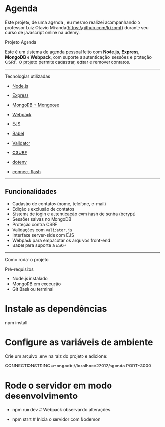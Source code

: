 # Agenda
Este projeto, de uma agenda , eu mesmo realizei acompanhando o professor Luiz Otavio Miranda(https://github.com/luizomf) durante seu curso de javascript online na udemy. 


 Projeto Agenda

Este é um sistema de agenda pessoal feito com **Node.js**, **Express**, **MongoDB** e **Webpack**, com suporte a autenticação, sessões e proteção CSRF. O projeto permite cadastrar, editar e remover contatos.

---
 Tecnologias utilizadas

- [Node.js](https://nodejs.org/)
- [Express](https://expressjs.com/)
- [MongoDB + Mongoose](https://mongoosejs.com/)
- [Webpack](https://webpack.js.org/)
- [EJS](https://ejs.co/)
- [Babel](https://babeljs.io/)

- [Validator](https://github.com/validatorjs/validator.js)
- [CSURF](https://www.npmjs.com/package/csurf)
- [dotenv](https://www.npmjs.com/package/dotenv)
- [connect-flash](https://github.com/jaredhanson/connect-flash)

---

##  Funcionalidades

- Cadastro de contatos (nome, telefone, e-mail)
- Edição e exclusão de contatos
- Sistema de login e autenticação com hash de senha (bcrypt)
- Sessões salvas no MongoDB
- Proteção contra CSRF
- Validações com `validator.js`
- Interface server-side com EJS
- Webpack para empacotar os arquivos front-end
- Babel para suporte a ES6+

---

  Como rodar o projeto

  Pré-requisitos

- Node.js instalado
- MongoDB em execução
- Git Bash ou terminal


 # Instale as dependências
 
npm install



# Configure as variáveis de ambiente
Crie um arquivo .env na raiz do projeto e adicione:

CONNECTIONSTRING=mongodb://localhost:27017/agenda
PORT=3000



# Rode o servidor em modo desenvolvimento
 
- npm run dev  # Webpack observando alterações

- npm start     # Inicia o servidor com Nodemon
 


